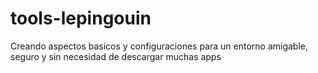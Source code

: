 # tools-lepingouin
 Creando aspectos basicos y configuraciones para un entorno amigable, seguro y sin necesidad de descargar muchas apps
